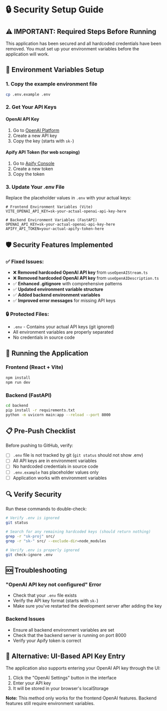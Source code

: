 # 🔒 Security Setup Guide

## ⚠️ IMPORTANT: Required Steps Before Running

This application has been secured and all hardcoded credentials have been removed. You must set up your environment variables before the application will work.

## 🔑 Environment Variables Setup

### 1. Copy the example environment file
```bash
cp .env.example .env
```

### 2. Get Your API Keys

#### OpenAI API Key
1. Go to [OpenAI Platform](https://platform.openai.com/api-keys)
2. Create a new API key
3. Copy the key (starts with `sk-`)

#### Apify API Token (for web scraping)
1. Go to [Apify Console](https://console.apify.com/account#/integrations)
2. Create a new token
3. Copy the token

### 3. Update Your .env File

Replace the placeholder values in `.env` with your actual keys:

```env
# Frontend Environment Variables (Vite)
VITE_OPENAI_API_KEY=sk-your-actual-openai-api-key-here

# Backend Environment Variables (FastAPI)
OPENAI_API_KEY=sk-your-actual-openai-api-key-here
APIFY_API_TOKEN=your-actual-apify-token-here
```

## 🛡️ Security Features Implemented

### ✅ Fixed Issues:
- ❌ **Removed hardcoded OpenAI API key** from `useOpenAIStream.ts`
- ❌ **Removed hardcoded OpenAI API key** from `useOpenAIDescription.ts`
- ✅ **Enhanced .gitignore** with comprehensive patterns
- ✅ **Updated environment variable structure**
- ✅ **Added backend environment variables**
- ✅ **Improved error messages** for missing API keys

### 🔒 Protected Files:
- `.env` - Contains your actual API keys (git ignored)
- All environment variables are properly separated
- No credentials in source code

## 🚀 Running the Application

### Frontend (React + Vite)
```bash
npm install
npm run dev
```

### Backend (FastAPI)
```bash
cd backend
pip install -r requirements.txt
python -m uvicorn main:app --reload --port 8000
```

## 📋 Pre-Push Checklist

Before pushing to GitHub, verify:

- [ ] `.env` file is not tracked by git (`git status` should not show .env)
- [ ] All API keys are in environment variables
- [ ] No hardcoded credentials in source code
- [ ] `.env.example` has placeholder values only
- [ ] Application works with environment variables

## 🔍 Verify Security

Run these commands to double-check:

```bash
# Verify .env is ignored
git status

# Search for any remaining hardcoded keys (should return nothing)
grep -r "sk-proj" src/
grep -r "sk-" src/ --exclude-dir=node_modules

# Verify .env is properly ignored
git check-ignore .env
```

## 🆘 Troubleshooting

### "OpenAI API key not configured" Error
- Check that your `.env` file exists
- Verify the API key format (starts with `sk-`)
- Make sure you've restarted the development server after adding the key

### Backend Issues
- Ensure all backend environment variables are set
- Check that the backend server is running on port 8000
- Verify your Apify token is correct

## 🎯 Alternative: UI-Based API Key Entry

The application also supports entering your OpenAI API key through the UI:
1. Click the "OpenAI Settings" button in the interface
2. Enter your API key
3. It will be stored in your browser's localStorage

**Note:** This method only works for the frontend OpenAI features. Backend features still require environment variables. 